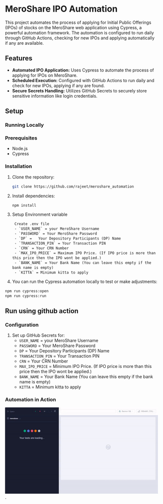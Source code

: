 # MeroShare IPO Automation

This project automates the process of applying for Initial Public Offerings (IPOs) of stocks on the MeroShare web application using Cypress, a powerful automation framework. The automation is configured to run daily through GitHub Actions, checking for new IPOs and applying automatically if any are available.

## Features

- **Automated IPO Application:** Uses Cypress to automate the process of applying for IPOs on MeroShare.
- **Scheduled Execution:** Configured with GitHub Actions to run daily and check for new IPOs, applying if any are found.
- **Secure Secrets Handling:** Utilizes GitHub Secrets to securely store sensitive information like login credentials.

## Setup

### Running Locally
### Prerequisites

- Node.js
- Cypress

### Installation

1. Clone the repository:

    ```bash
    git clone https://github.com/rajeet/meroshare_automation
    ```

2. Install dependencies:

    ```bash
    npm install
    ```

3. Setup Environment variable
   
   ```
    Create .env file
    - `USER_NAME` = your MeroShare Username
    - `PASSWORD` = Your MeroShare Password
    - `DP` =   Your Depository Participants (DP) Name
    - `TRANSACTION_PIN` = Your Transaction PIN
    - `CRN` = Your CRN Number 
    - `MAX_IPO_PRICE` = Maximum IPO Price. (If IPO price is more than this price then the IPO wont be applied.)         
    - `BANK_NAME` = Your Bank Name (You can leave this empty if the bank name is empty)
    - `KITTA` = Minimum kitta to apply  
   ```

4. You can run the Cypress automation locally to test or make adjustments:

```
npm run cypress:open
npm run cypress:run
```

## Run using github action

### Configuration

1. Set up GitHub Secrets for:
   - `USER_NAME` = your MeroShare Username
   - `PASSWORD` = Your MeroShare Password
   - `DP` =   Your Depository Participants (DP) Name
   - `TRANSACTION_PIN` = Your Transaction PIN
   - `CRN` = Your CRN Number 
   - `MAX_IPO_PRICE` = Minimum IPO Price. (If IPO price is more than this price then the IPO wont be applied.)         
   - `BANK_NAME` = Your Bank Name (You can leave this empty if the bank name is empty)
   - `KITTA` = Minimum kitta to apply  

### Automation in Action
![Demo]("./../demo.gif).
